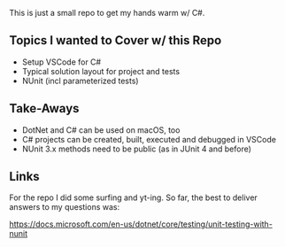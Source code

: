 This is just a small repo to get my hands warm w/ C#.

## Topics I wanted to Cover w/ this Repo
- Setup VSCode for C#
- Typical solution layout for project and tests
- NUnit (incl parameterized tests)

## Take-Aways
- DotNet and C# can be used on macOS, too
- C# projects can be created, built, executed and debugged in VSCode
- NUnit 3.x methods need to be public (as in JUnit 4 and before)

## Links
For the repo I did some surfing and yt-ing.
So far, the best to deliver answers to my questions was:

https://docs.microsoft.com/en-us/dotnet/core/testing/unit-testing-with-nunit

